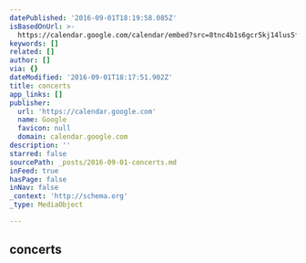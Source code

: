 ```yaml
---
datePublished: '2016-09-01T18:19:58.085Z'
isBasedOnUrl: >-
  https://calendar.google.com/calendar/embed?src=8tnc4b1s6gcr5kj14lus5fb4bs%40group.calendar.google.com&ctz=Europe/Berlin
keywords: []
related: []
author: []
via: {}
dateModified: '2016-09-01T18:17:51.902Z'
title: concerts
app_links: []
publisher:
  url: 'https://calendar.google.com'
  name: Google
  favicon: null
  domain: calendar.google.com
description: ''
starred: false
sourcePath: _posts/2016-09-01-concerts.md
inFeed: true
hasPage: false
inNav: false
_context: 'http://schema.org'
_type: MediaObject

---
```

<article style=""><h1>concerts</h1></article>